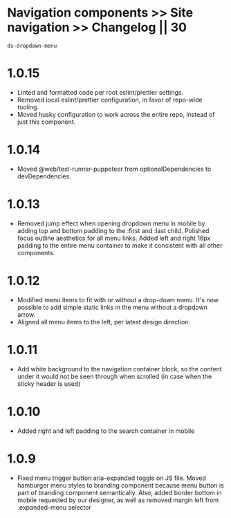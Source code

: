 # Navigation components >> Site navigation >> Changelog || 30

`ds-dropdown-menu`

# 1.0.15
* Linted and formatted code per root eslint/prettier settings.
* Removed local eslint/prettier configuration, in favor of repo-wide tooling.
* Moved husky configuration to work across the entire repo, instead of just this component.

# 1.0.14
* Moved @web/test-runner-puppeteer from optionalDependencies to devDependencies.

# 1.0.13
* Removed jump effect when opening dropdown menu in mobile by adding top and bottom padding to the :first and :last child. Polished focus outline aesthetics for all menu links. Added left and right 16px padding to the entire menu container to make it consistent with all other components. 

# 1.0.12
* Modified menu items to fit with or without a drop-down menu. It's now possible to add simple static links in the menu without a dropdown arrow.
* Aligned all menu items to the left, per latest design direction.

# 1.0.11
* Add white background to the navigation container block, so the content under it would not be seen through when scrolled (in case when the sticky header is used)

# 1.0.10
* Added right and left padding to the search container in mobile

# 1.0.9
* Fixed menu trigger button aria-expanded toggle on JS file. Moved hamburger menu styles to branding component because menu button is part of branding component semantically. Also, added border bottom in mobile requested by our designer, as well as removed margin left from .expanded-menu selector 
